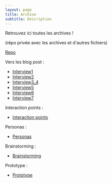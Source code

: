 ```yaml
---
layout: page
title: Archive
subtitle: Description
---
```



Retrouvez ici toutes les archives !

(répo privée avec les archives et d'autres fichiers)

[Repo](https://github.com/Alex-XIA1/Zetudiants/tree/main/Interviews)

Vers les blog post :

- [Interview1](https://alex-xia1.github.io/2023-02-10-Interview1/)
- [Interview2](https://alex-xia1.github.io/2023-02-10-Interview2/)
- [Interview3_4](https://alex-xia1.github.io/2023-02-10-Interview3/)
- [Interview5](https://alex-xia1.github.io/2023-02-10-Interview4/)
- [Interview6](https://alex-xia1.github.io/2023-02-10-Interview5/)
- [Interview7](https://alex-xia1.github.io/2023-02-10-Interview6/)

Interaction points :
- [Interaction points](https://alex-xia1.github.io/2023-02-12-Interaction/)

Personas :
- [Personas](https://alex-xia1.github.io/2023-02-12-Personas/)

Brainstorming :
- [Brainstorming](https://alex-xia1.github.io/2023-02-17-Brainstorming/)

Prototype :
- [Prototype](https://alex-xia1.github.io/2023-02-27-Prototype//)

